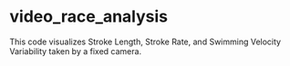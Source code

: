 # video_race_analysis
This code visualizes Stroke Length, Stroke Rate, and Swimming Velocity Variability taken by a fixed camera.

